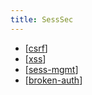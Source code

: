 ```yaml
---
title: SessSec
---
```


* [[csrf]]
* [[xss]]
* [[sess-mgmt]]
* [[broken-auth]]

[//begin]: # "Autogenerated link references for markdown compatibility"
[csrf]: csrf.md "CSRF"
[xss]: xss.md "XSS"
[sess-mgmt]: sess-mgmt.md "SessMgmt"
[broken-auth]: broken-auth.md "BrokenAuth"
[//end]: # "Autogenerated link references"

